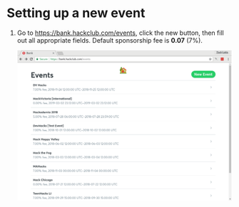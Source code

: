 # Setting up a new event

1. Go to https://bank.hackclub.com/events, click the new button, then fill out all appropriate fields. Default sponsorship fee is **0.07** (7%).

     ![](img/new_event_creation.gif)
